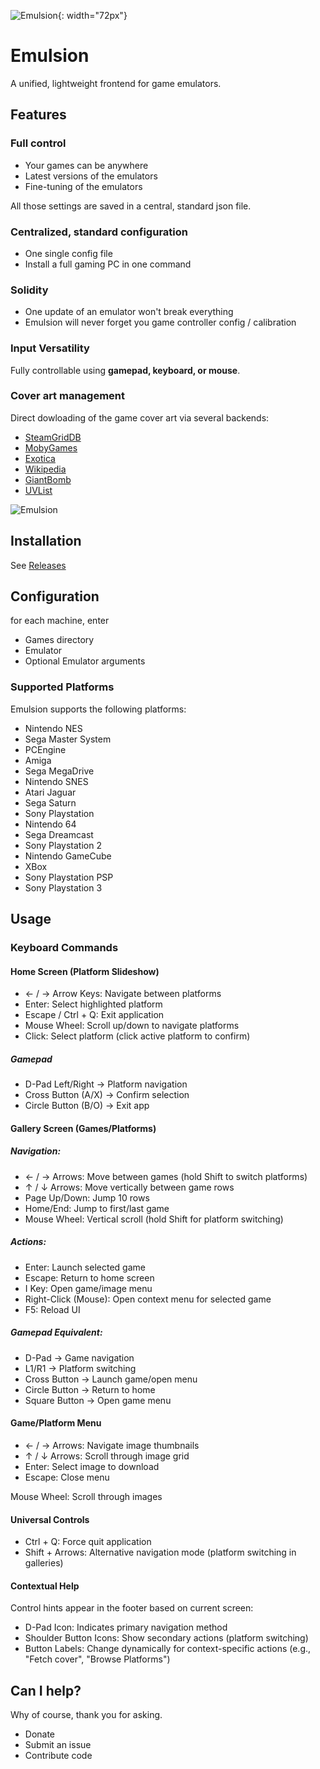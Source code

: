 ![Emulsion](https://gitlab.com/yphil/emulsion/-/raw/master/img/icon.png){: width="72px"}

# Emulsion

A unified, lightweight frontend for game emulators.

## Features
### Full control
- Your games can be anywhere
- Latest versions of the emulators
- Fine-tuning of the emulators

All those settings are saved in a central, standard json file.

### Centralized, standard configuration
- One single config file
- Install a full gaming PC in one command

### Solidity
- One update of an emulator won't break everything
- Emulsion will never forget you game controller config / calibration

### Input Versatility
Fully controllable using **gamepad, keyboard, or mouse**.

### Cover art management
Direct dowloading of the game cover art via several backends:

- [SteamGridDB](https://www.steamgriddb.com/)
- [MobyGames](mobygames.com)
- [Exotica](https://www.exotica.org.uk/)
- [Wikipedia](https://en.wikipedia.org/w/index.php?title=Category:Amiga_game_covers)
- [GiantBomb](https://www.giantbomb.com/api/)
- [UVList](https://www.uvlist.net/)

![Emulsion](https://yphil.gitlab.io/images/emulsion-screenshot00.png)

## Installation

See [Releases](https://gitlab.com/yphil/emulsion/-/releases)

## Configuration
for each machine, enter

- Games directory
- Emulator
- Optional Emulator arguments


### Supported Platforms

Emulsion supports the following platforms:

- Nintendo NES
- Sega Master System
- PCEngine
- Amiga
- Sega MegaDrive
- Nintendo SNES
- Atari Jaguar
- Sega Saturn
- Sony Playstation
- Nintendo 64
- Sega Dreamcast
- Sony Playstation 2
- Nintendo GameCube
- XBox
- Sony Playstation PSP
- Sony Playstation 3

## Usage

### Keyboard Commands
#### Home Screen (Platform Slideshow)
- ← / → Arrow Keys: Navigate between platforms
- Enter: Select highlighted platform
- Escape / Ctrl + Q: Exit application
- Mouse Wheel: Scroll up/down to navigate platforms
- Click: Select platform (click active platform to confirm)

##### Gamepad

- D-Pad Left/Right → Platform navigation
- Cross Button (A/X) → Confirm selection
- Circle Button (B/O) → Exit app

#### Gallery Screen (Games/Platforms)
##### Navigation:
- ← / → Arrows: Move between games (hold Shift to switch platforms)
- ↑ / ↓ Arrows: Move vertically between game rows
- Page Up/Down: Jump 10 rows
- Home/End: Jump to first/last game
- Mouse Wheel: Vertical scroll (hold Shift for platform switching)

##### Actions:
- Enter: Launch selected game
- Escape: Return to home screen
- I Key: Open game/image menu
- Right-Click (Mouse): Open context menu for selected game
- F5: Reload UI

##### Gamepad Equivalent:
- D-Pad → Game navigation
- L1/R1 → Platform switching
- Cross Button → Launch game/open menu
- Circle Button → Return to home
- Square Button → Open game menu

#### Game/Platform Menu
- ← / → Arrows: Navigate image thumbnails
- ↑ / ↓ Arrows: Scroll through image grid
- Enter: Select image to download
- Escape: Close menu

Mouse Wheel: Scroll through images

#### Universal Controls
- Ctrl + Q: Force quit application
- Shift + Arrows: Alternative navigation mode (platform switching in galleries)

#### Contextual Help
Control hints appear in the footer based on current screen:
- D-Pad Icon: Indicates primary navigation method
- Shoulder Button Icons: Show secondary actions (platform switching)
- Button Labels: Change dynamically for context-specific actions (e.g., "Fetch cover", "Browse Platforms")

## Can I help?

Why of course, thank you for asking.

- Donate
- Submit an issue
- Contribute code
